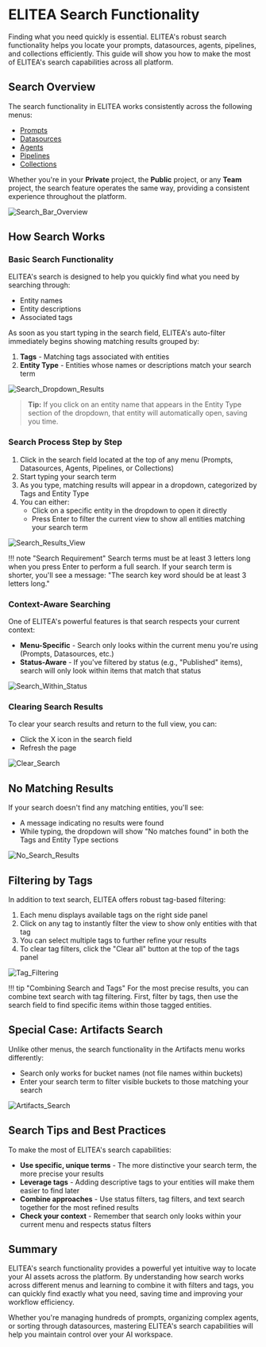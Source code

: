 # ELITEA Search Functionality

Finding what you need quickly is essential. ELITEA's robust search functionality helps you locate your prompts, datasources, agents, pipelines, and collections efficiently. This guide will show you how to make the most of ELITEA's search capabilities across all platform.

## Search Overview

The search functionality in ELITEA works consistently across the following menus:

* [Prompts](../archive/prompts.md)
* [Datasources](../archive/datasources.md)
* [Agents](../menus/agents.md)
* [Pipelines](../menus/pipelines.md)
* [Collections](../menus/collections.md)

Whether you're in your **Private** project, the **Public** project, or any **Team** project, the search feature operates the same way, providing a consistent experience throughout the platform.

![Search_Bar_Overview](../img/features/search-entities/search_bar_overview.png)

## How Search Works

### Basic Search Functionality

ELITEA's search is designed to help you quickly find what you need by searching through:

* Entity names
* Entity descriptions
* Associated tags

As soon as you start typing in the search field, ELITEA's auto-filter immediately begins showing matching results grouped by:

1. **Tags** - Matching tags associated with entities
2. **Entity Type** - Entities whose names or descriptions match your search term

![Search_Dropdown_Results](../img/features/search-entities/search_dropdown_results.png)

> **Tip:** If you click on an entity name that appears in the Entity Type section of the dropdown, that entity will automatically open, saving you time.

### Search Process Step by Step

1. Click in the search field located at the top of any menu (Prompts, Datasources, Agents, Pipelines, or Collections)
2. Start typing your search term
3. As you type, matching results will appear in a dropdown, categorized by Tags and Entity Type
4. You can either:
   - Click on a specific entity in the dropdown to open it directly
   - Press Enter to filter the current view to show all entities matching your search term

![Search_Results_View](../img/features/search-entities/search_results_view.png)

!!! note "Search Requirement"
    Search terms must be at least 3 letters long when you press Enter to perform a full search. If your search term is shorter, you'll see a message: "The search key word should be at least 3 letters long."

### Context-Aware Searching

One of ELITEA's powerful features is that search respects your current context:

- **Menu-Specific** - Search only looks within the current menu you're using (Prompts, Datasources, etc.)
- **Status-Aware** - If you've filtered by status (e.g., "Published" items), search will only look within items that match that status

![Search_Within_Status](../img/features/search-entities/search_within_status.png)

### Clearing Search Results

To clear your search results and return to the full view, you can:

* Click the X icon in the search field
* Refresh the page

![Clear_Search](../img/features/search-entities/clear_search.png)

## No Matching Results

If your search doesn't find any matching entities, you'll see:

* A message indicating no results were found
* While typing, the dropdown will show "No matches found" in both the Tags and Entity Type sections

![No_Search_Results](../img/features/search-entities/no_search_results.png)

## Filtering by Tags

In addition to text search, ELITEA offers robust tag-based filtering:

1. Each menu displays available tags on the right side panel
2. Click on any tag to instantly filter the view to show only entities with that tag
3. You can select multiple tags to further refine your results
4. To clear tag filters, click the "Clear all" button at the top of the tags panel

![Tag_Filtering](../img/features/search-entities/tag_filtering.png)

!!! tip "Combining Search and Tags"
    For the most precise results, you can combine text search with tag filtering. First, filter by tags, then use the search field to find specific items within those tagged entities.

## Special Case: Artifacts Search

Unlike other menus, the search functionality in the Artifacts menu works differently:

* Search only works for bucket names (not file names within buckets)
* Enter your search term to filter visible buckets to those matching your search

![Artifacts_Search](../img/features/search-entities/artifacts_search.png)

## Search Tips and Best Practices

To make the most of ELITEA's search capabilities:

* **Use specific, unique terms** - The more distinctive your search term, the more precise your results
* **Leverage tags** - Adding descriptive tags to your entities will make them easier to find later
* **Combine approaches** - Use status filters, tag filters, and text search together for the most refined results
* **Check your context** - Remember that search only looks within your current menu and respects status filters

## Summary

ELITEA's search functionality provides a powerful yet intuitive way to locate your AI assets across the platform. By understanding how search works across different menus and learning to combine it with filters and tags, you can quickly find exactly what you need, saving time and improving your workflow efficiency.

Whether you're managing hundreds of prompts, organizing complex agents, or sorting through datasources, mastering ELITEA's search capabilities will help you maintain control over your AI workspace.